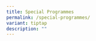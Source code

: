 ```yaml
---
title: Special Programmes
permalink: /special-programmes/
variant: tiptap
description: ""
---
```

<h3></h3>
<p></p>